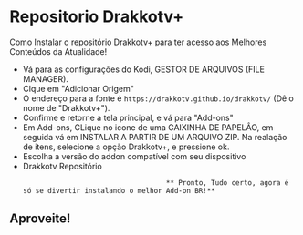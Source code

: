 # Repositorio Drakkotv+

 Como Instalar o repositório Drakkotv+ para ter acesso aos Melhores Conteúdos da Atualidade!


<p align="left">
  <ul>
    <li>Vá para as configurações do Kodi, GESTOR DE ARQUIVOS (FILE MANAGER).</li>
    <li>Clque em "Adicionar Origem"</li>
    <li>O endereço para a fonte é <code>https://drakkotv.github.io/drakkotv/</code> (Dê o nome de "Drakkotv+").</li>
    <li>Confirme e retorne a tela principal, e vá para "Add-ons"</li>
    <li>Em Add-ons, CLique  no icone de uma CAIXINHA DE PAPELÂO, em seguida vá em INSTALAR A PARTIR DE UM ARQUIVO ZIP. Na realação de itens, selecione a opção Drakkotv+, e pressione ok</a>.</li>
    <li>Escolha a versão do addon compatível com seu dispositivo </li>
    <li>Drakkotv Repositório</li>
    
                                       ** Pronto, Tudo certo, agora é só se divertir instalando o melhor Add-on BR!**
  </ul>
</p>

## Aproveite!
